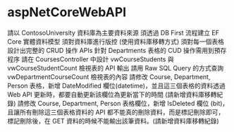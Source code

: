 # aspNetCoreWebAPI

請以 ContosoUniversity 資料庫為主要資料來源
須透過 DB First 流程建立 EF Core 實體資料模型
須對資料庫進行版控 (使用資料庫移轉方式)
須對每一個表格設計出完整的 CRUD 操作 APIs
針對 Departments 表格的 CUD 操作需用到預存程序
請在 CoursesController 中設計 vwCourseStudents 與 vwCourseStudentCount 檢視表的 API 輸出
請用 Raw SQL Query 的方式查詢 vwDepartmentCourseCount 檢視表的內容
請修改 Course, Department, Person 表格，新增 DateModified 欄位(datetime)，並且這三個表格的資料透過 Web API 更新時，都要自動更新該欄位為更新當下的時間 (請新增資料庫移轉紀錄)
請修改 Course, Department, Person 表格欄位，新增 IsDeleted 欄位 (bit)，且讓所有刪除這三個表格資料的 API 都不能真的刪除資料，而是標記刪除即可，標記刪除後，在 GET 資料的時候不能輸出該筆資料。(請新增資料庫移轉紀錄)
